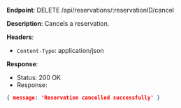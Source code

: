 **Endpoint**:
DELETE /api/reservations/:reservationID/cancel

**Description**: Cancels a reservation.

**Headers**:

- `Content-Type`: application/json

**Response**:

- Status: 200 OK
- Response:

```json
{ message: 'Reservation cancelled successfully' }
```